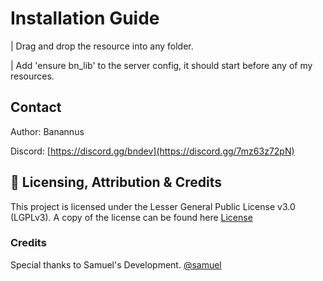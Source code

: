 # Installation Guide

| Drag and drop the resource into any folder.

| Add 'ensure bn_lib' to the server config, it should start before any of my resources.

## Contact
Author: Banannus

Discord: [https://discord.gg/bndev](https://discord.gg/7mz63z72pN)

## 📁 Licensing, Attribution & Credits
This project is licensed under the Lesser General Public License v3.0 (LGPLv3). A copy of the license can be found here [License](./LICENSE)

### Credits
Special thanks to Samuel's Development. [@samuel](https://github.com/Samuels-Development/sd_lib)
